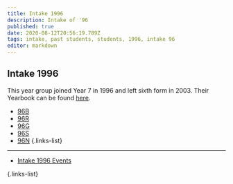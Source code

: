 ```yaml
---
title: Intake 1996
description: Intake of '96
published: true
date: 2020-08-12T20:56:19.789Z
tags: intake, past students, students, 1996, intake 96
editor: markdown
---
```


## Intake 1996
This year group joined Year 7 in 1996 and left sixth form in 2003. Their Yearbook can be found [here](/https://www.yumpu.com/en/document/read/41507872/section-1-brgs).
- [96B](/students/past/intake-96/b)
- [96R](/students/past/intake-96/r)
- [96G](/students/past/intake-96/g)
- [96S](/students/past/intake-96/s)
- [96N](/students/past/intake-96/n)
{.links-list}
___

- [Intake 1996 Events](/students/past/intake-96/events)

{.links-list}